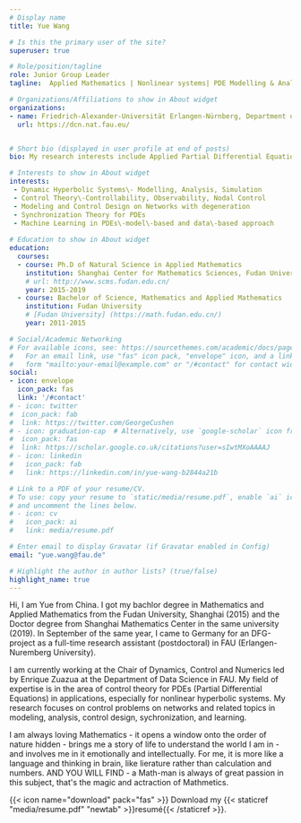 ```yaml
---
# Display name
title: Yue Wang

# Is this the primary user of the site?
superuser: true

# Role/position/tagline
role: Junior Group Leader 
tagline:  Applied Mathematics | Nonlinear systems| PDE Modelling & Analysis | Control Theory| Machine Learning

# Organizations/Affiliations to show in About widget
organizations:
- name: Friedrich-Alexander-Universität Erlangen-Nürnberg, Department of Data Science, Chair for Dynamics, Control and Numerics
  url: https://dcn.nat.fau.eu/


# Short bio (displayed in user profile at end of posts)
bio: My research interests include Applied Partial Differential Equations (PDEs), Modelling and Analysis, Control Design and Data Sciences.

# Interests to show in About widget
interests:
 - Dynamic Hyperbolic Systems\- Modelling, Analysis, Simulation
 - Control Theory\-Controllability, Observability, Nodal Control
 - Modeling and Control Design on Networks with degeneration
 - Synchronization Theory for PDEs 
 - Machine Learning in PDEs\-model\-based and data\-based approach 
 
# Education to show in About widget
education:
  courses:
  - course: Ph.D of Natural Science in Applied Mathematics
    institution: Shanghai Center for Mathematics Sciences, Fudan University
    # url: http://www.scms.fudan.edu.cn/
    year: 2015-2019
  - course: Bachelor of Science, Mathematics and Applied Mathematics
    institution: Fudan University
    # [Fudan University] (https://math.fudan.edu.cn/)
    year: 2011-2015

# Social/Academic Networking
# For available icons, see: https://sourcethemes.com/academic/docs/page-builder/#icons
#   For an email link, use "fas" icon pack, "envelope" icon, and a link in the
#   form "mailto:your-email@example.com" or "/#contact" for contact widget.
social:
- icon: envelope
  icon_pack: fas
  link: '/#contact'
# - icon: twitter
#  icon_pack: fab
#  link: https://twitter.com/GeorgeCushen
# - icon: graduation-cap  # Alternatively, use `google-scholar` icon from `ai` icon pack
#  icon_pack: fas
#  link: https://scholar.google.co.uk/citations?user=sIwtMXoAAAAJ
# - icon: linkedin
#   icon_pack: fab
#   link: https://linkedin.com/in/yue-wang-b2844a21b

# Link to a PDF of your resume/CV.
# To use: copy your resume to `static/media/resume.pdf`, enable `ai` icons in `params.toml`, 
# and uncomment the lines below.
# - icon: cv
#   icon_pack: ai
#   link: media/resume.pdf

# Enter email to display Gravatar (if Gravatar enabled in Config)
email: "yue.wang@fau.de"

# Highlight the author in author lists? (true/false)
highlight_name: true
---
```

Hi, I am Yue from China. I got my bachlor degree in Mathematics and Applied Mathematics from the Fudan University, Shanghai \(2015\) and the Doctor degree from Shanghai Mathematics Center in the same university (2019). In September of the same year, I came to Germany for an DFG\-project as a full\-time research assistant (postdoctoral) in FAU (Erlangen\-Nuremberg University).

I am currently working at the Chair of Dynamics, Control and Numerics led by Enrique Zuazua at the Department of Data Science in FAU. 
My field of expertise is in the area of control theory for PDEs \(Partial Differential Equations\) in applications, especially for nonlinear hyperbolic systems. My research focuses on control problems on networks and related topics in modeling, analysis, control design, sychronization, and learning. 


I am always loving Mathematics \- it opens a window onto the order of nature hidden - brings me a story of life to understand the world I am in \- and involves me in it emotionally and intellectually. For me, it is more like a language and thinking in brain, like lierature rather than calculation and numbers. AND YOU WILL FIND \- a Math\-man is always of great passion in this subject, that's the magic and actraction of Mathmetics.


{{< icon name="download" pack="fas" >}} Download my {{< staticref "media/resume.pdf" "newtab" >}}resumé{{< /staticref >}}.
